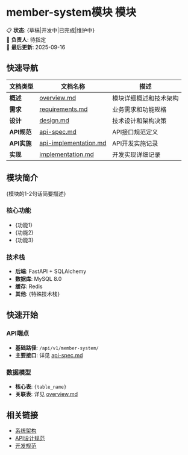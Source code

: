 <!--
文档说明：
- 内容：模块README导航模板，模块入口文档
- 作用：提供快速导航和基本信息，不包含详细内容
- 使用方法：复制此模板，替换模板变量，保持简洁
-->

# member-system模块 模块

📋 **状态**: {草稿|开发中|已完成|维护中}  
👤 **负责人**: 待指定  
🔄 **最后更新**: 2025-09-16  

## 快速导航

| 文档类型 | 文档名称 | 描述 |
|---------|----------|------|
| **概述** | [overview.md](./overview.md) | 模块详细概述和技术架构 |
| **需求** | [requirements.md](./requirements.md) | 业务需求和功能规格 |
| **设计** | [design.md](./design.md) | 技术设计和架构决策 |
| **API规范** | [api-spec.md](./api-spec.md) | API接口规范定义 |
| **API实施** | [api-implementation.md](./api-implementation.md) | API开发实施记录 |
| **实现** | [implementation.md](./implementation.md) | 开发实现详细记录 |

## 模块简介

{模块的1-2句话简要描述}

### 核心功能
- {功能1}
- {功能2}
- {功能3}

### 技术栈
- **后端**: FastAPI + SQLAlchemy
- **数据库**: MySQL 8.0
- **缓存**: Redis
- **其他**: {特殊技术栈}

## 快速开始

### API端点
- **基础路径**: `/api/v1/member-system/`
- **主要接口**: 详见 [api-spec.md](./api-spec.md)

### 数据模型
- **核心表**: `{table_name}`
- **关联表**: 详见 [overview.md](./overview.md#数据模型)

## 相关链接
- [系统架构](../../architecture/overview.md)
- [API设计规范](../../standards/api-standards.md)
- [开发规范](../../standards/code-standards.md)
